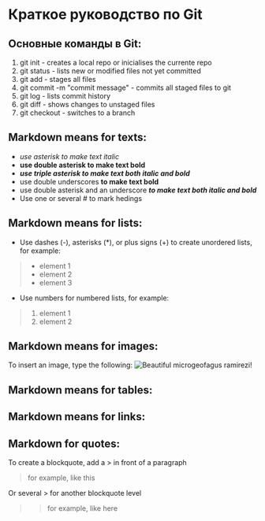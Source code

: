 # Краткое руководство по Git

## Основные команды в Git:

1. git init - creates a local repo or inicialises the currente repo
2. git status - lists new or modified files not yet committed
3. git add - stages all files
4. git commit -m "commit message" - commits all staged files to git
5. git log - lists commit history
6. git diff  - shows changes to unstaged files
7. git checkout <branch> - switches to a branch

## Markdown means for texts:

* *use asterisk to make text italic*
* **use double asterisk to make text bold**
* ***use triple asterisk to make text both italic and bold***
* use double underscores __to make text bold__
* use double asterisk and an underscore **_to make text both italic and bold_**
* Use one or several # to mark hedings



## Markdown means for lists:


* Use dashes (-), asterisks (*), or plus signs (+) to create unordered lists, for example:
> + element 1
> + element 2
> + element 3

* Use numbers for numbered lists, for example:
> 1. element 1
> 2. element 2




## Markdown means for images:

To insert an image, type the following:
![Beautiful microgeofagus ramirezi!](Ramirezi.jpg)

## Markdown means for tables:

## Markdown means for links:

## Markdown for quotes:

To create a blockquote, add a > in front of a paragraph
> for example, like this

Or several > for another blockquote level
>> for example, like here


